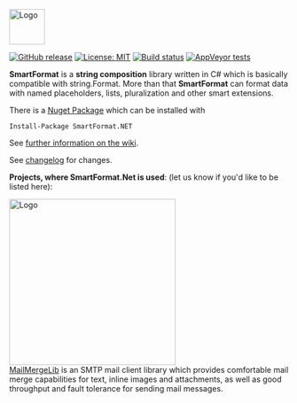 <img src="https://raw.githubusercontent.com/scottrippey/SmartFormat.NET/master/SmartFormat_64x64.png" width="64" alt="Logo">

[![GitHub release](https://img.shields.io/github/release/axuno/smartformat.net.svg)](https://github.com/axuno/SmartFormat.Net/releases/latest)
[![License: MIT](https://img.shields.io/badge/License-MIT-brightgreen.svg)](https://github.com/axuno/SmartFormat.Net/blob/master/License.txt)
[![Build status](https://ci.appveyor.com/api/projects/status/9gpm43038riwlbu2/branch/master?svg=true)](https://ci.appveyor.com/project/axuno/SmartFormat.Net/branch/master)
[![AppVeyor tests](https://img.shields.io/appveyor/tests/axuno/SmartFormat-Net.svg)](https://ci.appveyor.com/project/axuno/SmartFormat-Net/branch/master/tests)

**SmartFormat** is a **string composition** library written in C# which is basically compatible with string.Format. More than that **SmartFormat** can format data with named placeholders, lists, pluralization and other smart extensions.

There is a [Nuget Package](https://www.nuget.org/packages/SmartFormat.NET/) which can be installed with

```Install-Package SmartFormat.NET```

See [further information on the wiki](https://github.com/scottrippey/SmartFormat.NET/wiki).

See [changelog](CHANGES.md) for changes.

**Projects, where SmartFormat.Net is used**:
(let us know if you'd like to be listed here):

[<img src="https://raw.githubusercontent.com/axuno/MailMergeLib/master/MailMergeLlib.png" width="300" alt="Logo">](https://github.com/axuno/MailMergeLib)<br/>
[MailMergeLib](https://github.com/axuno/MailMergeLib) is an SMTP mail client library which provides comfortable mail merge capabilities for text, inline images and attachments, as well as good throughput and fault tolerance for sending mail messages.
